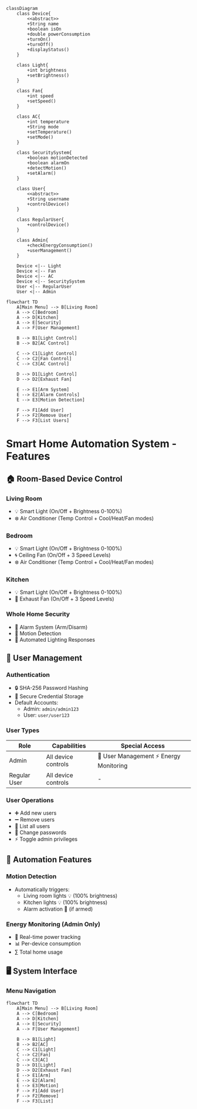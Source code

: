 ```mermaid
classDiagram
    class Device{
        <<abstract>>
        +String name
        +boolean isOn
        +double powerConsumption
        +turnOn()
        +turnOff()
        +displayStatus()
    }
    
    class Light{
        +int brightness
        +setBrightness()
    }
    
    class Fan{
        +int speed
        +setSpeed()
    }
    
    class AC{
        +int temperature
        +String mode
        +setTemperature()
        +setMode()
    }
    
    class SecuritySystem{
        +boolean motionDetected
        +boolean alarmOn
        +detectMotion()
        +setAlarm()
    }
    
    class User{
        <<abstract>>
        +String username
        +controlDevice()
    }
    
    class RegularUser{
        +controlDevice()
    }
    
    class Admin{
        +checkEnergyConsumption()
        +userManagement()
    }
    
    Device <|-- Light
    Device <|-- Fan
    Device <|-- AC
    Device <|-- SecuritySystem
    User <|-- RegularUser
    User <|-- Admin
```
```mermaid
flowchart TD
    A[Main Menu] --> B[Living Room]
    A --> C[Bedroom]
    A --> D[Kitchen]
    A --> E[Security]
    A --> F[User Management]
    
    B --> B1[Light Control]
    B --> B2[AC Control]
    
    C --> C1[Light Control]
    C --> C2[Fan Control]
    C --> C3[AC Control]
    
    D --> D1[Light Control]
    D --> D2[Exhaust Fan]
    
    E --> E1[Arm System]
    E --> E2[Alarm Controls]
    E --> E3[Motion Detection]
    
    F --> F1[Add User]
    F --> F2[Remove User]
    F --> F3[List Users]
```
# Smart Home Automation System - Features

## 🏠 Room-Based Device Control

### Living Room
- 💡 Smart Light (On/Off + Brightness 0-100%)
- ❄️ Air Conditioner (Temp Control + Cool/Heat/Fan modes)

### Bedroom
- 💡 Smart Light (On/Off + Brightness 0-100%)
- 🌀 Ceiling Fan (On/Off + 3 Speed Levels)
- ❄️ Air Conditioner (Temp Control + Cool/Heat/Fan modes)

### Kitchen
- 💡 Smart Light (On/Off + Brightness 0-100%)
- 🍳 Exhaust Fan (On/Off + 3 Speed Levels)

### Whole Home Security
- 🚨 Alarm System (Arm/Disarm)
- 👀 Motion Detection
- 🤖 Automated Lighting Responses

## 👥 User Management

### Authentication
- 🔒 SHA-256 Password Hashing
- 📁 Secure Credential Storage
- Default Accounts:
  - Admin: `admin/admin123`
  - User: `user/user123`

### User Types
| Role | Capabilities | Special Access |
|------|-------------|----------------|
| Admin | All device controls | 👥 User Management ⚡ Energy Monitoring |
| Regular User | All device controls | - |

### User Operations
- ➕ Add new users
- ➖ Remove users
- 📜 List all users
- 🔄 Change passwords
- ⚡ Toggle admin privileges

## 🤖 Automation Features

### Motion Detection
- Automatically triggers:
  - Living room lights 💡 (100% brightness)
  - Kitchen lights 💡 (100% brightness)
  - Alarm activation 🚨 (if armed)

### Energy Monitoring (Admin Only)
- 🔌 Real-time power tracking
- 📊 Per-device consumption
- ∑ Total home usage

## 🖥️ System Interface

### Menu Navigation
```mermaid
flowchart TD
    A[Main Menu] --> B[Living Room]
    A --> C[Bedroom]
    A --> D[Kitchen]
    A --> E[Security]
    A --> F[User Management]
    
    B --> B1[Light]
    B --> B2[AC]
    C --> C1[Light]
    C --> C2[Fan]
    C --> C3[AC]
    D --> D1[Light]
    D --> D2[Exhaust Fan]
    E --> E1[Arm]
    E --> E2[Alarm]
    E --> E3[Motion]
    F --> F1[Add User]
    F --> F2[Remove]
    F --> F3[List]
```
